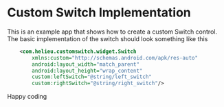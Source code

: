 # Custom Switch Implementation

This is an example app that shows how to create a custom 
Switch control. The basic implementation of the switch should 
look something like this

```xml
    <com.helieu.customswitch.widget.Switch
        xmlns:custom="http://schemas.android.com/apk/res-auto"
        android:layout_width="match_parent"
        android:layout_height="wrap_content"
        custom:leftSwitch="@string/left_switch"
        custom:rightSwitch="@string/right_switch"/>
```

Happy coding
